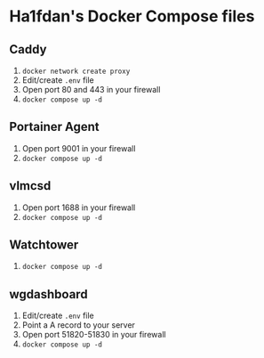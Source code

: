 # Ha1fdan's Docker Compose files

## Caddy

1. `docker network create proxy`
2. Edit/create `.env` file
3. Open port 80 and 443 in your firewall
4. `docker compose up -d`

## Portainer Agent

1. Open port 9001 in your firewall
2. `docker compose up -d`

## vlmcsd

1. Open port 1688 in your firewall
2. `docker compose up -d`


## Watchtower

1. `docker compose up -d`


## wgdashboard

1. Edit/create `.env` file
2. Point a A record to your server
1. Open port 51820-51830 in your firewall
2. `docker compose up -d`